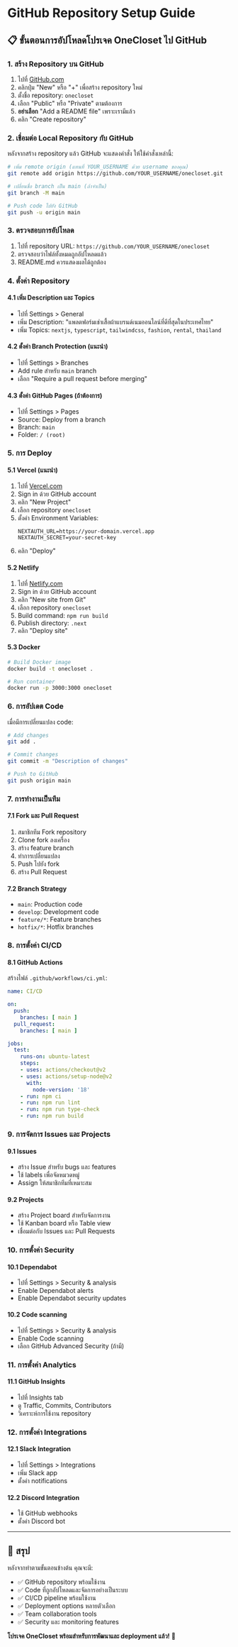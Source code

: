 # GitHub Repository Setup Guide

## 📋 ขั้นตอนการอัปโหลดโปรเจค OneCloset ไป GitHub

### 1. สร้าง Repository บน GitHub

1. ไปที่ [GitHub.com](https://github.com)
2. คลิกปุ่ม "New" หรือ "+" เพื่อสร้าง repository ใหม่
3. ตั้งชื่อ repository: `onecloset`
4. เลือก "Public" หรือ "Private" ตามต้องการ
5. **อย่าเลือก** "Add a README file" เพราะเรามีแล้ว
6. คลิก "Create repository"

### 2. เชื่อมต่อ Local Repository กับ GitHub

หลังจากสร้าง repository แล้ว GitHub จะแสดงคำสั่ง ให้ใช้คำสั่งเหล่านี้:

```bash
# เพิ่ม remote origin (แทนที่ YOUR_USERNAME ด้วย username ของคุณ)
git remote add origin https://github.com/YOUR_USERNAME/onecloset.git

# เปลี่ยนชื่อ branch เป็น main (ถ้าจำเป็น)
git branch -M main

# Push code ไปยัง GitHub
git push -u origin main
```

### 3. ตรวจสอบการอัปโหลด

1. ไปที่ repository URL: `https://github.com/YOUR_USERNAME/onecloset`
2. ตรวจสอบว่าไฟล์ทั้งหมดถูกอัปโหลดแล้ว
3. README.md ควรแสดงผลได้ถูกต้อง

### 4. ตั้งค่า Repository

#### 4.1 เพิ่ม Description และ Topics
- ไปที่ Settings > General
- เพิ่ม Description: "แพลตฟอร์มเช่าเสื้อผ้าแบรนด์เนมออนไลน์ที่ดีที่สุดในประเทศไทย"
- เพิ่ม Topics: `nextjs`, `typescript`, `tailwindcss`, `fashion`, `rental`, `thailand`

#### 4.2 ตั้งค่า Branch Protection (แนะนำ)
- ไปที่ Settings > Branches
- Add rule สำหรับ `main` branch
- เลือก "Require a pull request before merging"

#### 4.3 ตั้งค่า GitHub Pages (ถ้าต้องการ)
- ไปที่ Settings > Pages
- Source: Deploy from a branch
- Branch: `main`
- Folder: `/ (root)`

### 5. การ Deploy

#### 5.1 Vercel (แนะนำ)
1. ไปที่ [Vercel.com](https://vercel.com)
2. Sign in ด้วย GitHub account
3. คลิก "New Project"
4. เลือก repository `onecloset`
5. ตั้งค่า Environment Variables:
   ```
   NEXTAUTH_URL=https://your-domain.vercel.app
   NEXTAUTH_SECRET=your-secret-key
   ```
6. คลิก "Deploy"

#### 5.2 Netlify
1. ไปที่ [Netlify.com](https://netlify.com)
2. Sign in ด้วย GitHub account
3. คลิก "New site from Git"
4. เลือก repository `onecloset`
5. Build command: `npm run build`
6. Publish directory: `.next`
7. คลิก "Deploy site"

#### 5.3 Docker
```bash
# Build Docker image
docker build -t onecloset .

# Run container
docker run -p 3000:3000 onecloset
```

### 6. การอัปเดต Code

เมื่อมีการเปลี่ยนแปลง code:

```bash
# Add changes
git add .

# Commit changes
git commit -m "Description of changes"

# Push to GitHub
git push origin main
```

### 7. การทำงานเป็นทีม

#### 7.1 Fork และ Pull Request
1. สมาชิกทีม Fork repository
2. Clone fork ลงเครื่อง
3. สร้าง feature branch
4. ทำการเปลี่ยนแปลง
5. Push ไปยัง fork
6. สร้าง Pull Request

#### 7.2 Branch Strategy
- `main`: Production code
- `develop`: Development code
- `feature/*`: Feature branches
- `hotfix/*`: Hotfix branches

### 8. การตั้งค่า CI/CD

#### 8.1 GitHub Actions
สร้างไฟล์ `.github/workflows/ci.yml`:

```yaml
name: CI/CD

on:
  push:
    branches: [ main ]
  pull_request:
    branches: [ main ]

jobs:
  test:
    runs-on: ubuntu-latest
    steps:
    - uses: actions/checkout@v2
    - uses: actions/setup-node@v2
      with:
        node-version: '18'
    - run: npm ci
    - run: npm run lint
    - run: npm run type-check
    - run: npm run build
```

### 9. การจัดการ Issues และ Projects

#### 9.1 Issues
- สร้าง Issue สำหรับ bugs และ features
- ใช้ labels เพื่อจัดหมวดหมู่
- Assign ให้สมาชิกทีมที่เหมาะสม

#### 9.2 Projects
- สร้าง Project board สำหรับจัดการงาน
- ใช้ Kanban board หรือ Table view
- เชื่อมต่อกับ Issues และ Pull Requests

### 10. การตั้งค่า Security

#### 10.1 Dependabot
- ไปที่ Settings > Security & analysis
- Enable Dependabot alerts
- Enable Dependabot security updates

#### 10.2 Code scanning
- ไปที่ Settings > Security & analysis
- Enable Code scanning
- เลือก GitHub Advanced Security (ถ้ามี)

### 11. การตั้งค่า Analytics

#### 11.1 GitHub Insights
- ไปที่ Insights tab
- ดู Traffic, Commits, Contributors
- วิเคราะห์การใช้งาน repository

### 12. การตั้งค่า Integrations

#### 12.1 Slack Integration
- ไปที่ Settings > Integrations
- เพิ่ม Slack app
- ตั้งค่า notifications

#### 12.2 Discord Integration
- ใช้ GitHub webhooks
- ตั้งค่า Discord bot

---

## 🎯 สรุป

หลังจากทำตามขั้นตอนข้างต้น คุณจะมี:
- ✅ GitHub repository พร้อมใช้งาน
- ✅ Code ที่ถูกอัปโหลดและจัดการอย่างเป็นระบบ
- ✅ CI/CD pipeline พร้อมใช้งาน
- ✅ Deployment options หลายตัวเลือก
- ✅ Team collaboration tools
- ✅ Security และ monitoring features

**โปรเจค OneCloset พร้อมสำหรับการพัฒนาและ deployment แล้ว!** 🚀

